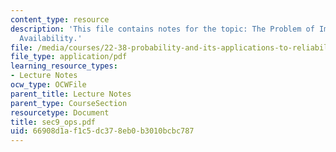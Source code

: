 ```yaml
---
content_type: resource
description: 'This file contains notes for the topic: The Problem of Improving Operational
  Availability.'
file: /media/courses/22-38-probability-and-its-applications-to-reliability-quality-control-and-risk-assessment-fall-2005/66908d1af1c5dc378eb0b3010bcbc787_sec9_ops.pdf
file_type: application/pdf
learning_resource_types:
- Lecture Notes
ocw_type: OCWFile
parent_title: Lecture Notes
parent_type: CourseSection
resourcetype: Document
title: sec9_ops.pdf
uid: 66908d1a-f1c5-dc37-8eb0-b3010bcbc787
---
```


